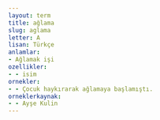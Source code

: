 ```yaml
---
layout: term
title: ağlama
slug: aglama
letter: A
lisan: Türkçe
anlamlar:
- Ağlamak işi
ozellikler:
- - isim
ornekler:
- - Çocuk haykırarak ağlamaya başlamıştı.
orneklerkaynak:
- - Ayşe Kulin
---
```

